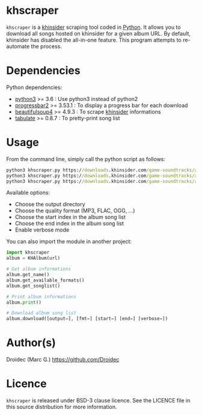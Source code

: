 # khscraper

`khscraper` is a [khinsider](http://downloads.khinsider.com/) scraping tool coded in [Python](https://www.python.org/).
It allows you to download all songs hosted on khinsider for a given album URL.
By default, khinsider has disabled the all-in-one feature. This program attempts to re-automate the process.

# Dependencies

Python dependencies:

- [python3](https://www.python.org/) >= 3.6 : Use python3 instead of python2
- [progressbar2](https://pypi.org/project/progressbar2/) >= 3.53.1 : To display a progress bar for each download
- [beautifulsoup4](https://pypi.org/project/beautifulsoup4/) >= 4.9.3 : To scrape [khinsider](http://downloads.khinsider.com/) informations
- [tabulate](https://pypi.org/project/tabulate/) >= 0.8.7 : To pretty-print song list

# Usage

From the command line, simply call the python script as follows:

```cmd
python3 khscraper.py https://downloads.khinsider.com/game-soundtracks/album/amnesia
python3 khscraper.py https://downloads.khinsider.com/game-soundtracks/album/hitman-2-soundtrack
python3 khscraper.py https://downloads.khinsider.com/game-soundtracks/album/kingdom-hearts-ii-ost
```

Available options:
- Choose the output directory
- Choose the quality format (MP3, FLAC, OGG, ...)
- Choose the start index in the album song list
- Choose the end index in the album song list
- Enable verbose mode

You can also import the module in another project:

```python
import khscraper
album = KHAlbum(url)

# Get album informations
album.get_name()
album.get_available_formats()
album.get_songlist()

# Print album informations
album.print()

# Download album song list
album.download([output=], [fmt=] [start=] [end=] [verbose=])
```

# Author(s)

Droidec (Marc G.) <https://github.com/Droidec>

# Licence

`khscraper` is released under BSD-3 clause licence. See the LICENCE file in this source distribution for more information.
